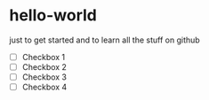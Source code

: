 # hello-world
just to get started
and to learn all the stuff on github

- [ ] Checkbox 1
- [ ] Checkbox 2
- [ ] Checkbox 3
- [ ] Checkbox 4
